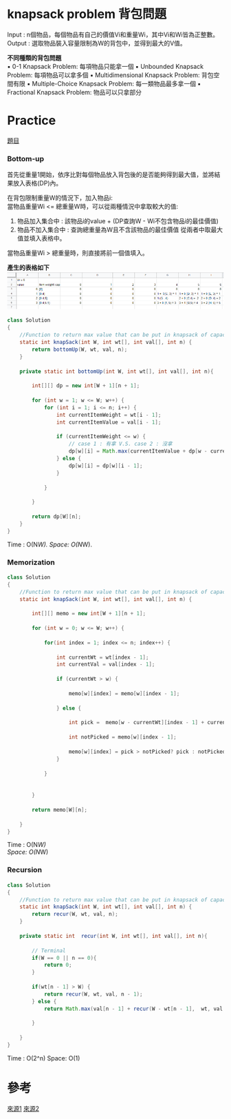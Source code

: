 # knapsack problem 背包問題
Input : n個物品，每個物品有自己的價值Vi和重量Wi，其中Vi和Wi皆為正整數。
Output : 選取物品裝入容量限制為W的背包中，並得到最大的V值。

**不同種類的背包問題**  
▪ 0-1 Knapsack Problem: 每項物品只能拿一個
▪ Unbounded Knapsack Problem: 每項物品可以拿多個
▪ Multidimensional Knapsack Problem: 背包空間有限
▪ Multiple-Choice Knapsack Problem: 每一類物品最多拿一個
▪ Fractional Knapsack Problem: 物品可以只拿部分

# Practice
[題目](https://practice.geeksforgeeks.org/problems/0-1-knapsack-problem0945/1#)  

### Bottom-up
首先從重量1開始，依序比對每個物品放入背包後的是否能夠得到最大值，並將結果放入表格(DP)內。 
  
在背包限制重量W的情況下，加入物品i:  
  當物品重量Wi <= 總重量W時，可以從兩種情況中拿取較大的值:  
1. 物品加入集合中 : 該物品i的value + (DP查詢W - Wi不包含物品i的最佳價值)
2. 物品不加入集合中 : 查詢總重量為W且不含該物品的最佳價值
從兩者中取最大值並填入表格中。  

  當物品重量Wi > 總重量時，則直接將前一個值填入。  
  
**產生的表格如下**
![表格](/Dynamic%20programming/pic/kapsack_bottom_up_table.png)

```java
class Solution 
{ 
    //Function to return max value that can be put in knapsack of capacity W.
    static int knapSack(int W, int wt[], int val[], int n) { 
        return bottomUp(W, wt, val, n);
    } 
    
    private static int bottomUp(int W, int wt[], int val[], int n){
        
      	int[][] dp = new int[W + 1][n + 1];

	    for (int w = 1; w <= W; w++) {
			for (int i = 1; i <= n; i++) {
				int currentItemWeight = wt[i - 1];
				int currentItemValue = val[i - 1];

				if (currentItemWeight <= w) {
					// case 1 : 有拿 V.S. case 2 : 沒拿
					dp[w][i] = Math.max(currentItemValue + dp[w - currentItemWeight][i - 1], dp[w][i - 1]);
				} else {
					dp[w][i] = dp[w][i - 1];
				}

			}

		}

		return dp[W][n];
    }
}

```
Time : O(N*W). 
Space: O(N*W). 

### Memorization
```java
class Solution 
{ 
    //Function to return max value that can be put in knapsack of capacity W.
    static int knapSack(int W, int wt[], int val[], int n) { 
         
        int[][] memo = new int[W + 1][n + 1];
        
        for (int w = 0; w <= W; w++) {
            
            for(int index = 1; index <= n; index++) {
                
                int currentWt = wt[index - 1];
                int currentVal = val[index - 1];
                
                if (currentWt > w) {
                    
                    memo[w][index] = memo[w][index - 1];
                    
                } else {
                    
                    int pick =  memo[w - currentWt][index - 1] + currentVal;
                    
                    int notPicked = memo[w][index - 1];
                    
                    memo[w][index] = pick > notPicked? pick : notPicked;
                }
                
            }
            
            
        }
        
        return memo[W][n];
         
    } 
}
```
Time : O(N*W)  
Space: O(N*W)  

### Recursion
```java
class Solution 
{ 
    //Function to return max value that can be put in knapsack of capacity W.
    static int knapSack(int W, int wt[], int val[], int n) { 
        return recur(W, wt, val, n);
    } 
    
    private static int  recur(int W, int wt[], int val[], int n){
        
        // Terminal
        if(W == 0 || n == 0){
            return 0;
        }
        
        if(wt[n - 1] > W) {
            return recur(W, wt, val, n - 1);
        } else {
            return Math.max(val[n - 1] + recur(W - wt[n - 1],  wt, val, n - 1) ,recur(W, wt, val, n - 1));
            
        }
        
    }
}
```
Time : O(2^n) 
Space: O(1)

# 參考
[來源1](https://www.csie.ntu.edu.tw/~yvchen/f106-ada/doc/171019_DynamicProgramming2.pdf)
[來源2](https://www.geeksforgeeks.org/0-1-knapsack-problem-dp-10/)
